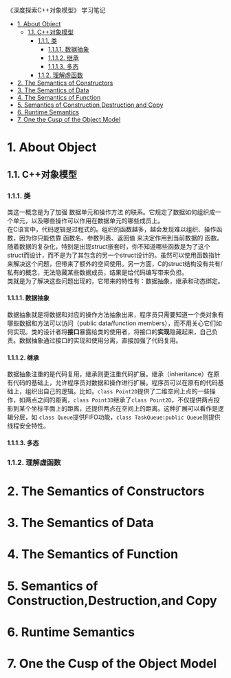 《深度探索C++对象模型》 学习笔记
<!-- TOC -->

- [1. About Object](#1-about-object)
    - [1.1. C++对象模型](#11-c对象模型)
        - [1.1.1. 类](#111-类)
            - [1.1.1.1. 数据抽象](#1111-数据抽象)
            - [1.1.1.2. 继承](#1112-继承)
            - [1.1.1.3. 多态](#1113-多态)
        - [1.1.2. 理解虚函数](#112-理解虚函数)
- [2. The Semantics of Constructors](#2-the-semantics-of-constructors)
- [3. The Semantics of Data](#3-the-semantics-of-data)
- [4. The Semantics of Function](#4-the-semantics-of-function)
- [5. Semantics of Construction,Destruction,and Copy](#5-semantics-of-constructiondestructionand-copy)
- [6. Runtime Semantics](#6-runtime-semantics)
- [7. One the Cusp of the Object Model](#7-one-the-cusp-of-the-object-model)

<!-- /TOC -->
# 1. About Object
## 1.1. C++对象模型
### 1.1.1. 类
类这一概念是为了加强 数据单元和操作方法 的联系。它规定了数据如何组织成一个单元，以及哪些操作可以作用在数据单元的哪些成员上。  
在C语言中，代码逻辑是过程式的。组织的函数越多，越会发现难以组织、操作函数，因为你只能依靠 函数名、参数列表、返回值 来决定作用到当前数据的 函数。随着数据的复杂化，特别是出现struct嵌套时，你不知道哪些函数是为了这个struct而设计，而不是为了其包含的另一个struct设计的。虽然可以使用函数指针来解决这个问题，但带来了额外的空间使用。另一方面，C的struct结构没有共有/私有的概念，无法隐藏某些数据成员，结果是给代码编写带来负担。  
类就是为了解决这些问题出现的，它带来的特性有：数据抽象，继承和动态绑定。  
#### 1.1.1.1. 数据抽象
数据抽象就是将数据和对应的操作方法抽象出来，程序员只需要知道一个类对象有哪些数据和方法可以访问（public data/function members），而不用关心它们如何实现。类的设计者将**接口**暴露给类的使用者，将接口的**实现**隐藏起来，自己负责。数据抽象通过接口的实现和使用分离，直接加强了代码复用。  
#### 1.1.1.2. 继承
数据抽象注重的是代码复用，继承则更注重代码扩展。继承（inheritance）在原有代码的基础上，允许程序员对数据和操作进行扩展。程序员可以在原有的代码基础上，组织出自己的逻辑。比如，```class Point2D```提供了二维空间上点的一些操作，如两点之间的距离，```class Point3D```继承了```class Point2D```，不仅提供两点投影到某个坐标平面上的距离，还提供两点在空间上的距离。这种扩展可以看作是逻辑分层，如  ```class Queue```提供FIFO功能，```class TaskQueue:public Queue```则提供线程安全特性。
#### 1.1.1.3. 多态

### 1.1.2. 理解虚函数




# 2. The Semantics of Constructors
# 3. The Semantics of Data
# 4. The Semantics of Function
# 5. Semantics of Construction,Destruction,and Copy
# 6. Runtime Semantics
# 7. One the Cusp of the Object Model

